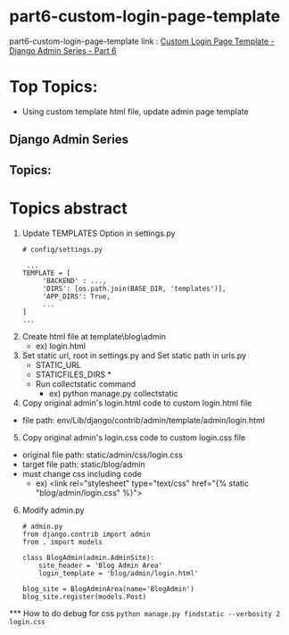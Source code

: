 # part6-custom-login-page-template
part6-custom-login-page-template
link : [Custom Login Page Template - Django Admin Series - Part 6
](https://www.youtube.com/watch?v=fNMTKxO8HsI&list=PLOLrQ9Pn6cazhaxNDhcOIPYXt2zZhAXKO&index=6)

# Top Topics:
- Using custom template html file, update admin page template

## Django Admin Series

## Topics:

# Topics abstract
1. Update TEMPLATES Option in settings.py 
   ```
   # config/settings.py

    ...
   TEMPLATE = [
        'BACKEND' : ...,
        'DIRS': [os.path.join(BASE_DIR, 'templates')],
        'APP_DIRS': True,
        ...
   ]
   ...
   ```
2. Create html file at template\blog\admin
   - ex) login.html
3. Set static url, root in settings.py and Set static path in urls.py
   - STATIC_URL
   - STATICFILES_DIRS *
   - Run collectstatic command
     - ex) python manage.py collectstatic
4. Copy original admin's login.html code to custom login.html file
- file path: env/Lib/django/contrib/admin/template/admin/login.html
5. Copy original admin's login.css code to custom login.css file
- original file path: static/admin/css/login.css
- target file path: static/blog/admin
- must change css including code
  - ex) <link rel="stylesheet" type="text/css" href="{% static "blog/admin/login.css" %}">
6. Modify admin.py
    ```
    # admin.py
    from django.contrib import admin
    from . import models

    class BlogAdmin(admin.AdminSite):
        site_header = 'Blog Admin Area'
        login_template = 'blog/admin/login.html'

    blog_site = BlogAdminArea(name='BlogAdmin')
    blog_site.register(models.Post)
    ```

*** How to do debug for css
    ```
    python manage.py findstatic --verbosity 2 login.css
    ```